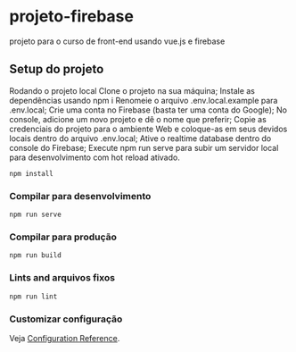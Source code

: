 # projeto-firebase

projeto para o curso de front-end usando vue.js e firebase

## Setup do projeto
Rodando o projeto local
Clone o projeto na sua máquina;
Instale as dependências usando npm i
Renomeie o arquivo .env.local.example para .env.local;
Crie uma conta no Firebase (basta ter uma conta do Google);
No console, adicione um novo projeto e dê o nome que preferir;
Copie as credenciais do projeto para o ambiente Web e coloque-as em seus devidos locais dentro do arquivo .env.local;
Ative o realtime database dentro do console do Firebase;
Execute npm run serve para subir um servidor local para desenvolvimento com hot reload ativado.
```
npm install
```
### Compilar para desenvolvimento
```
npm run serve
```

### Compilar para produção
```
npm run build
```

### Lints and arquivos fixos
```
npm run lint
```

### Customizar configuração
Veja [Configuration Reference](https://cli.vuejs.org/config/).
